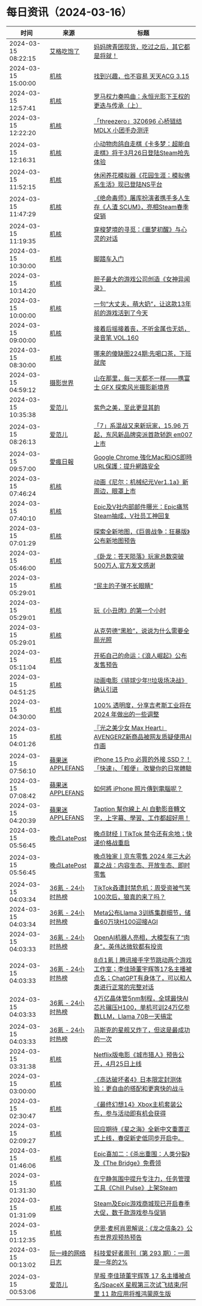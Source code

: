 ﻿# 每日资讯（2024-03-16）

|时间|来源|标题|
|---|---|---|
|2024-03-15 08:22:15|[艾格吃饱了](https://feedpress.me/wx-aigechibaole)|[妈妈牌青团现货，吃过之后，其它都是将就！](http://mp.weixin.qq.com/s?__biz=MjM5NTYxODQyMA%3D%3D&mid=2653450566&idx=1&sn=abfb070620d734794f49ed0ab133569b)|
|2024-03-15 15:00:00|[机核](https://www.gcores.com/rss)|[找到兴趣，也不容易 天天ACG 3.15](https://www.gcores.com/radios/178677)|
|2024-03-15 12:57:41|[机核](https://www.gcores.com/rss)|[罗马权力奏鸣曲：永恒光影下王权的更迭与传承（上）](https://www.gcores.com/articles/178848)|
|2024-03-15 12:22:20|[机核](https://www.gcores.com/rss)|[「threezero」3Z0696 心桥链结 MDLX 小团手办测评](https://www.gcores.com/articles/178987)|
|2024-03-15 12:16:31|[机核](https://www.gcores.com/rss)|[小动物肉鸽自走棋《卡多梦：超能自走棋》将于3月26日登陆Steam抢先体验](https://www.gcores.com/articles/178990)|
|2024-03-15 11:52:15|[机核](https://www.gcores.com/rss)|[休闲养花模拟器《花园生涯：模拟佛系生活》现已登陆NS平台](https://www.gcores.com/articles/178989)|
|2024-03-15 11:47:29|[机核](https://www.gcores.com/rss)|[《绝命毒师》屠库扮演者携手多人生存《人渣 SCUM》，亮相Steam春季促销](https://www.gcores.com/articles/178988)|
|2024-03-15 11:19:35|[机核](https://www.gcores.com/rss)|[穿梭梦境的寻觅：《噩梦初醒》与心灵的对话](https://www.gcores.com/articles/178984)|
|2024-03-15 10:30:00|[机核](https://www.gcores.com/rss)|[脚踏车入门](https://www.gcores.com/videos/178926)|
|2024-03-15 10:14:20|[机核](https://www.gcores.com/rss)|[胆子最大的游戏公司创造《女神异闻录》](https://www.gcores.com/videos/178962)|
|2024-03-15 10:00:00|[机核](https://www.gcores.com/rss)|[一句“大丈夫，萌大奶”，让这款13年前的游戏活到了今天](https://www.gcores.com/videos/178971)|
|2024-03-15 09:00:00|[机核](https://www.gcores.com/rss)|[接着后摇接着丧，不听金属也无妨，录音笔 VOL.160](https://www.gcores.com/radios/178965)|
|2024-03-15 08:30:00|[机核](https://www.gcores.com/rss)|[哪来的傻缺图224期:先喝口茶，下班就爬](https://www.gcores.com/articles/175888)|
|2024-03-15 04:59:12|[摄影世界](https://feedx.net/rss/photoworld.xml)|[山在那里，每一天都不一样——携富士 GFX 探索风光摄影新境界](https://www.photoworld.com.cn/post/176274)|
|2024-03-15 10:35:38|[爱范儿](https://www.ifanr.com/feed)|[紫色之美，至此更显其韵](https://www.ifanr.com/1578066?utm_source=rss&utm_medium=rss&utm_campaign=)|
|2024-03-15 08:26:13|[爱范儿](https://www.ifanr.com/feed)|[「7」系混战又来新玩家，15.96 万起，东风新品牌奕派首款轿跑 eπ007 上市](https://www.ifanr.com/1578094?utm_source=rss&utm_medium=rss&utm_campaign=)|
|2024-03-15 09:57:00|[愛瘋日報](http://www.iphonetaiwan.org/feeds/posts/default)|[Google Chrome 強化Mac和iOS即時URL保護：提升網路安全](https://www.iphonetaiwan.org/2024/03/google-chrome-enhanced-security.html)|
|2024-03-15 07:46:24|[机核](https://www.gcores.com/rss)|[动画《尼尔：机械纪元Ver1.1a》新周边，眼罩上市](https://www.gcores.com/articles/178969)|
|2024-03-15 07:40:10|[机核](https://www.gcores.com/rss)|[Epic及V社内部邮件曝光：Epic痛骂Steam抽成，V社员工神回复](https://www.gcores.com/articles/178968)|
|2024-03-15 07:01:29|[机核](https://www.gcores.com/rss)|[探索全新地图，《巨兽战争：狂暴版》公布新地图预告](https://www.gcores.com/videos/178967)|
|2024-03-15 05:46:00|[机核](https://www.gcores.com/rss)|[《卧龙：苍天陨落》玩家总数突破500万人,官方发文感谢](https://www.gcores.com/articles/178947)|
|2024-03-15 05:29:01|[机核](https://www.gcores.com/rss)|[“民主的子弹不长眼睛”](https://www.gcores.com/articles/178954)|
|2024-03-15 05:29:01|[机核](https://www.gcores.com/rss)|[玩《小丑牌》的第一个小时](https://www.gcores.com/articles/178925)|
|2024-03-15 05:29:01|[机核](https://www.gcores.com/rss)|[从克劳德“黑脸”，说说为什么需要全局光照](https://www.gcores.com/articles/178859)|
|2024-03-15 05:11:04|[机核](https://www.gcores.com/rss)|[开拓自己的命运：《浪人崛起》公布发售预告](https://www.gcores.com/articles/178964)|
|2024-03-15 04:51:25|[机核](https://www.gcores.com/rss)|[动画电影《排球少年!!垃圾场决战》确认引进](https://www.gcores.com/articles/178963)|
|2024-03-15 04:30:00|[机核](https://www.gcores.com/rss)|[100% 透明度，分享吉考斯工业将在 2024 年做出的一些调整](https://www.gcores.com/articles/178861)|
|2024-03-15 04:01:26|[机核](https://www.gcores.com/rss)|[『光之美少女 Max Heart』AVENGERZ新商品被网友质疑使用AI作画](https://www.gcores.com/articles/178960)|
|2024-03-15 07:56:10|[蘋果迷 APPLEFANS](https://applefans.today/feed/)|[iPhone 15 Pro 必買的外接 SSD？！「快速」、「輕便」 改變你的日常體驗](https://applefans.today/2024-03-adata-sd810-ssd-reviews/)|
|2024-03-15 07:08:42|[蘋果迷 APPLEFANS](https://applefans.today/feed/)|[如何將 iPhone 照片傳到電腦呢？](https://applefans.today/2024-how-to-import-to-your-computer/)|
|2024-03-15 04:20:39|[蘋果迷 APPLEFANS](https://applefans.today/feed/)|[Taption 幫你線上 AI 自動影音轉文字，上字幕、學習、工作都超好用！](https://applefans.today/2024-03-taption-subtitile-edit/)|
|2024-03-15 05:56:45|[晚点LatePost](https://feedpress.me/wx-postlate)|[晚点财经丨TikTok 禁令还有余地；快递价格战重启](http://mp.weixin.qq.com/s?__biz=MzU3Mjk1OTQ0Ng%3D%3D&mid=2247513583&idx=2&sn=9fa1dcd71fc0ac15970663bc80b2611f)|
|2024-03-15 05:56:45|[晚点LatePost](https://feedpress.me/wx-postlate)|[晚点独家丨京东零售 2024 年三大必赢之战：内容生态、开放生态、即时零售](http://mp.weixin.qq.com/s?__biz=MzU3Mjk1OTQ0Ng%3D%3D&mid=2247513583&idx=1&sn=2307eed82910cdf52fd20f3fae5761b0)|
|2024-03-15 04:03:34|[36氪 - 24小时热榜](https://rss.mifaw.com/articles/5c8bb11a3c41f61efd36683e/5c91d2e23882afa09dff4901)|[TikTok叒遭封禁危机：周受资被气笑100次后，狼真的来了吗？](https://36kr.com/p/2690048866135426)|
|2024-03-15 04:03:34|[36氪 - 24小时热榜](https://rss.mifaw.com/articles/5c8bb11a3c41f61efd36683e/5c91d2e23882afa09dff4901)|[Meta公布Llama 3训练集群细节，储备60万块H100迎接AGI](https://36kr.com/p/2689307678240384)|
|2024-03-15 04:03:33|[36氪 - 24小时热榜](https://rss.mifaw.com/articles/5c8bb11a3c41f61efd36683e/5c91d2e23882afa09dff4901)|[OpenAI机器人亮相，大模型有了“肉身”，英伟达微软都有投资](https://36kr.com/p/2689187105746307)|
|2024-03-15 04:03:33|[36氪 - 24小时热榜](https://rss.mifaw.com/articles/5c8bb11a3c41f61efd36683e/5c91d2e23882afa09dff4901)|[8点1氪丨腾讯接手字节跳动两个游戏工作室；李佳琦董宇辉等17名主播被点名；ChatGPT有身体了，可以和人类进行正常的完整对话](https://36kr.com/p/2690070390959493)|
|2024-03-15 04:03:33|[36氪 - 24小时热榜](https://rss.mifaw.com/articles/5c8bb11a3c41f61efd36683e/5c91d2e23882afa09dff4901)|[4万亿晶体管5nm制程，全球最快AI芯片碾压H100，单机可训24万亿参数LLM，Llama 70B一天搞定](https://36kr.com/p/2689307871915400)|
|2024-03-15 04:03:33|[36氪 - 24小时热榜](https://rss.mifaw.com/articles/5c8bb11a3c41f61efd36683e/5c91d2e23882afa09dff4901)|[马斯克的星舰又炸了，但这是最成功的一次](https://36kr.com/p/2689606492761733)|
|2024-03-15 03:31:38|[机核](https://www.gcores.com/rss)|[Netflix版电影《城市猎人》预告公开，4月25日上线](https://www.gcores.com/articles/178958)|
|2024-03-15 03:00:00|[机核](https://www.gcores.com/rss)|[《高达破坏者4》日本限定封测体验：更自由的搭配和更爽快的战斗](https://www.gcores.com/articles/178940)|
|2024-03-15 02:30:47|[机核](https://www.gcores.com/rss)|[《最终幻想14》Xbox主机套装公布，参与活动即有机会获得](https://www.gcores.com/articles/178948)|
|2024-03-15 02:09:27|[机核](https://www.gcores.com/rss)|[回应期待《星之海》全新中文重置正式上线，春促新史低同步开启中。](https://www.gcores.com/articles/178946)|
|2024-03-15 01:46:06|[机核](https://www.gcores.com/rss)|[Epic喜加二：《杀出重围：人类分裂》及《The Bridge》免费领](https://www.gcores.com/articles/178945)|
|2024-03-15 01:31:30|[机核](https://www.gcores.com/rss)|[在宁静氛围中提升专注力，任务管理工具《Chill Pulse》上架Steam](https://www.gcores.com/articles/178944)|
|2024-03-15 01:31:09|[机核](https://www.gcores.com/rss)|[Steam及Epic游戏商城现已开启春季大促，数千款游戏参与促销](https://www.gcores.com/articles/178943)|
|2024-03-15 01:12:35|[机核](https://www.gcores.com/rss)|[伊恩·麦柯肖恩解说：《龙之信条2》公布世界观预热预告](https://www.gcores.com/articles/178942)|
|2024-03-15 00:13:02|[阮一峰的网络日志](http://www.ruanyifeng.com/blog/index.xml)|[科技爱好者周刊（第 293 期）：一周是一年的2%](http://www.ruanyifeng.com/blog/2024/03/weekly-issue-293.html)|
|2024-03-15 00:53:06|[爱范儿](https://www.ifanr.com/feed)|[早报 李佳琦董宇辉等 17 名主播被点名/SpaceX 星舰第三次试飞结束/阿里 11 款应用将推鸿蒙原生版](https://www.ifanr.com/1578059?utm_source=rss&utm_medium=rss&utm_campaign=)|
